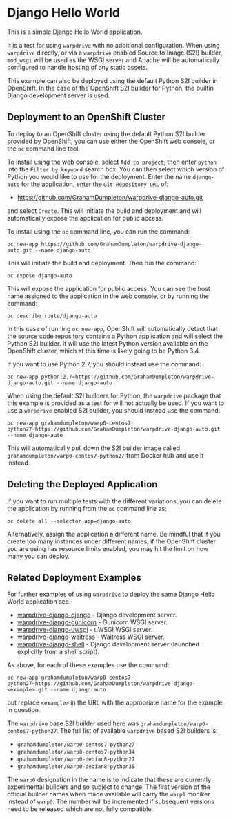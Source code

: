 # Django Hello World

This is a simple Django Hello World application.

It is a test for using ``warpdrive`` with no additional configuration. When using ``warpdrive`` directly, or via a ``warpdrive`` enabled Source to Image (S2I) builder, ``mod_wsgi`` will be used as the WSGI server and Apache will be automatically configured to handle hosting of any static assets.

This example can also be deployed using the default Python S2I builder in OpenShift. In the case of the OpenShift S2I builder for Python, the builtin Django development server is used.

## Deployment to an OpenShift Cluster

To deploy to an OpenShift cluster using the default Python S2I builder provided by OpenShift, you can use either the OpenShift web console, or the ``oc`` command line tool.

To install using the web console, select ``Add to project``, then enter ``python`` into the ``Filter by keyword`` search box. You can then select which version of Python you would like to use for the deployment. Enter the name ``django-auto`` for the application, enter the ``Git Repository URL`` of:

* https://github.com/GrahamDumpleton/warpdrive-django-auto.git

and select ``Create``. This will initiate the build and deployment and will automatically expose the application for public access.

To install using the ``oc`` command line, you can run the command:

```
oc new-app https://github.com/GrahamDumpleton/warpdrive-django-auto.git --name django-auto
```

This will initiate the build and deployment. Then run the command:

```
oc expose django-auto
```

This will expose the application for public access. You can see the host name assigned to the application in the web console, or by running the command:

```
oc describe route/django-auto
```

In this case of running ``oc new-app``, OpenShift will automatically detect that the source code repository contains a Python application and will select the Python S2I builder. It will use the latest Python version available on the OpenShift cluster, which at this time is likely going to be Python 3.4.

If you want to use Python 2.7, you should instead use the command:

```
oc new-app python:2.7~https://github.com/GrahamDumpleton/warpdrive-django-auto.git --name django-auto
```

When using the default S2I builders for Python, the ``warpdrive`` package that this example is provided as a test for will not actually be used. If you want to use a ``warpdrive`` enabled S2I builder, you should instead use the command:

```
oc new-app grahamdumpleton/warp0-centos7-python27~https://github.com/GrahamDumpleton/warpdrive-django-auto.git --name django-auto
```

This will automatically pull down the S2I builder image called ``grahamdumpleton/warp0-centos7-python27`` from Docker hub and use it instead.

## Deleting the Deployed Application

If you want to run multiple tests with the different variations, you can delete the application by running from the ``oc`` command line as:

```
oc delete all --selector app=django-auto
```

Alternatively, assign the application a different name. Be mindful that if you create too many instances under different names, if the OpenShift cluster you are using has resource limits enabled, you may hit the limit on how many you can deploy.

## Related Deployment Examples

For further examples of using ``warpdrive`` to deploy the same Django Hello World application see:

* [warpdrive-django-django](https://github.com/GrahamDumpleton/warpdrive-django-shell) - Django development server.
* [warpdrive-django-gunicorn](https://github.com/GrahamDumpleton/warpdrive-django-gunicorn) - Gunicorn WSGI server.
* [warpdrive-django-uwsgi](https://github.com/GrahamDumpleton/warpdrive-django-uwsgi) - uWSGI WSGI server.
* [warpdrive-django-waitress](https://github.com/GrahamDumpleton/warpdrive-django-waitress) - Waitress WSGI server.
* [warpdrive-django-shell](https://github.com/GrahamDumpleton/warpdrive-django-shell) - Django development server (launched explicitly from a shell script).

As above, for each of these examples use the command:

```
oc new-app grahamdumpleton/warp0-centos7-python27~https://github.com/GrahamDumpleton/warpdrive-django-<example>.git --name django-auto
```

but replace ``<example>`` in the URL with the appropriate name for the example in question.

The ``warpdrive`` base S2I builder used here was ``grahamdumpleton/warp0-centos7-python27``. The full list of available ``warpdrive`` based S2I builders is:

* ``grahamdumpleton/warp0-centos7-python27``
* ``grahamdumpleton/warp0-centos7-python34``
* ``grahamdumpleton/warp0-debian8-python27``
* ``grahamdumpleton/warp0-debian8-python35``

The ``warp0`` designation in the name is to indicate that these are currently experimental builders and so subject to change. The first version of the official builder names when made available will carry the ``warp1`` moniker instead of ``warp0``. The number will be incremented if subsequent versions need to be released which are not fully compatible.






